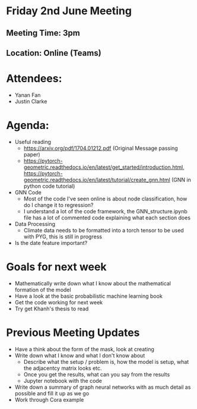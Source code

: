 # Friday 2nd June Meeting

## Meeting Time: 3pm

## Location: Online (Teams)

# Attendees:

- Yanan Fan
- Justin Clarke

# Agenda:

- Useful reading
  - https://arxiv.org/pdf/1704.01212.pdf (Original Message passing paper)
  - https://pytorch-geometric.readthedocs.io/en/latest/get_started/introduction.html, https://pytorch-geometric.readthedocs.io/en/latest/tutorial/create_gnn.html (GNN in python code tutorial)
- GNN Code
  - Most of the code I've seen online is about node classification, how do I change it to regression?
  - I understand a lot of the code framework, the GNN_structure.ipynb file has a lot of commented code explaining what each section does
- Data Processing
  - Climate data needs to be formatted into a torch tensor to be used with PYG, this is still in progress
- Is the date feature important?

# Goals for next week

- Mathematically write down what I know about the mathematical formation of the model
- Have a look at the basic probabilistic machine learning book
- Get the code working for next week
- Try get Khanh's thesis to read

# Previous Meeting Updates

- Have a think about the form of the mask, look at creating
- Write down what I know and what I don't know about
  - Describe what the setup / problem is, how the model is setup, what the adjacentcy matrix looks etc.
  - Once you get the results, what can you say from the results
  - Jupyter notebook with the code
- Write down a summary of graph neural networks with as much detail as possible and fill it up as we go
- Work through Cora example
